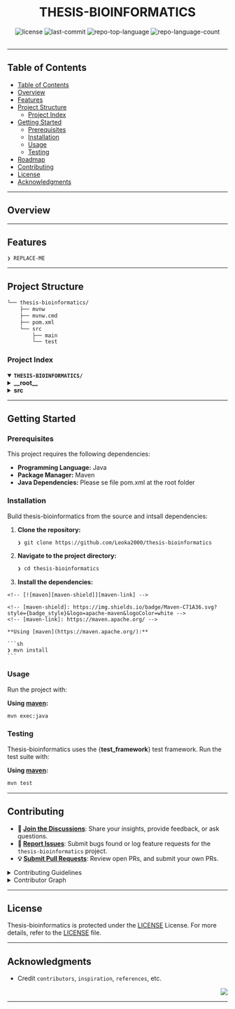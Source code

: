 
<div id="top">

<!-- HEADER STYLE: CLASSIC -->
<div align="center">



# THESIS-BIOINFORMATICS

<em></em>

<!-- BADGES -->
<img src="https://img.shields.io/github/license/Leoka2000/thesis-bioinformatics?style=default&logo=opensourceinitiative&logoColor=white&color=0080ff" alt="license">
<img src="https://img.shields.io/github/last-commit/Leoka2000/thesis-bioinformatics?style=default&logo=git&logoColor=white&color=0080ff" alt="last-commit">
<img src="https://img.shields.io/github/languages/top/Leoka2000/thesis-bioinformatics?style=default&color=0080ff" alt="repo-top-language">
<img src="https://img.shields.io/github/languages/count/Leoka2000/thesis-bioinformatics?style=default&color=0080ff" alt="repo-language-count">


</div>
<br>

---

## Table of Contents

- [Table of Contents](#table-of-contents)
- [Overview](#overview)
- [Features](#features)
- [Project Structure](#project-structure)
    - [Project Index](#project-index)
- [Getting Started](#getting-started)
    - [Prerequisites](#prerequisites)
    - [Installation](#installation)
    - [Usage](#usage)
    - [Testing](#testing)
- [Roadmap](#roadmap)
- [Contributing](#contributing)
- [License](#license)
- [Acknowledgments](#acknowledgments)

---

## Overview



---

## Features

<code>❯ REPLACE-ME</code>

---

## Project Structure

```sh
└── thesis-bioinformatics/
    ├── mvnw
    ├── mvnw.cmd
    ├── pom.xml
    └── src
        ├── main
        └── test
```

### Project Index

<details open>
	<summary><b><code>THESIS-BIOINFORMATICS/</code></b></summary>
	<!-- __root__ Submodule -->
	<details>
		<summary><b>__root__</b></summary>
		<blockquote>
			<div class='directory-path' style='padding: 8px 0; color: #666;'>
				<code><b>⦿ __root__</b></code>
			<table style='width: 100%; border-collapse: collapse;'>
			<thead>
				<tr style='background-color: #f8f9fa;'>
					<th style='width: 30%; text-align: left; padding: 8px;'>File Name</th>
					<th style='text-align: left; padding: 8px;'>Summary</th>
				</tr>
			</thead>
				<tr style='border-bottom: 1px solid #eee;'>
					<td style='padding: 8px;'><b><a href='https://github.com/Leoka2000/thesis-bioinformatics/blob/master/mvnw.cmd'>mvnw.cmd</a></b></td>
					<td style='padding: 8px;'>Code>❯ REPLACE-ME</code></td>
				</tr>
				<tr style='border-bottom: 1px solid #eee;'>
					<td style='padding: 8px;'><b><a href='https://github.com/Leoka2000/thesis-bioinformatics/blob/master/pom.xml'>pom.xml</a></b></td>
					<td style='padding: 8px;'>Code>❯ REPLACE-ME</code></td>
				</tr>
				<tr style='border-bottom: 1px solid #eee;'>
					<td style='padding: 8px;'><b><a href='https://github.com/Leoka2000/thesis-bioinformatics/blob/master/mvnw'>mvnw</a></b></td>
					<td style='padding: 8px;'>Code>❯ REPLACE-ME</code></td>
				</tr>
			</table>
		</blockquote>
	</details>
	<!-- src Submodule -->
	<details>
		<summary><b>src</b></summary>
		<blockquote>
			<div class='directory-path' style='padding: 8px 0; color: #666;'>
				<code><b>⦿ src</b></code>
			<!-- test Submodule -->
			<details>
				<summary><b>test</b></summary>
				<blockquote>
					<div class='directory-path' style='padding: 8px 0; color: #666;'>
						<code><b>⦿ src.test</b></code>
					<!-- java Submodule -->
					<details>
						<summary><b>java</b></summary>
						<blockquote>
							<div class='directory-path' style='padding: 8px 0; color: #666;'>
								<code><b>⦿ src.test.java</b></code>
							<!-- myspring_app_group Submodule -->
							<details>
								<summary><b>myspring_app_group</b></summary>
								<blockquote>
									<div class='directory-path' style='padding: 8px 0; color: #666;'>
										<code><b>⦿ src.test.java.myspring_app_group</b></code>
									<!-- bioinformatics_thesis Submodule -->
									<details>
										<summary><b>bioinformatics_thesis</b></summary>
										<blockquote>
											<div class='directory-path' style='padding: 8px 0; color: #666;'>
												<code><b>⦿ src.test.java.myspring_app_group.bioinformatics_thesis</b></code>
											<table style='width: 100%; border-collapse: collapse;'>
											<thead>
												<tr style='background-color: #f8f9fa;'>
													<th style='width: 30%; text-align: left; padding: 8px;'>File Name</th>
													<th style='text-align: left; padding: 8px;'>Summary</th>
												</tr>
											</thead>
												<tr style='border-bottom: 1px solid #eee;'>
													<td style='padding: 8px;'><b><a href='https://github.com/Leoka2000/thesis-bioinformatics/blob/master/src/test/java/myspring_app_group/bioinformatics_thesis/BioinformaticsThesisApplicationTests.java'>BioinformaticsThesisApplicationTests.java</a></b></td>
													<td style='padding: 8px;'>Code>❯ REPLACE-ME</code></td>
												</tr>
											</table>
										</blockquote>
									</details>
								</blockquote>
							</details>
						</blockquote>
					</details>
				</blockquote>
			</details>
			<!-- main Submodule -->
			<details>
				<summary><b>main</b></summary>
				<blockquote>
					<div class='directory-path' style='padding: 8px 0; color: #666;'>
						<code><b>⦿ src.main</b></code>
					<!-- java Submodule -->
					<details>
						<summary><b>java</b></summary>
						<blockquote>
							<div class='directory-path' style='padding: 8px 0; color: #666;'>
								<code><b>⦿ src.main.java</b></code>
							<!-- myspring_app_group Submodule -->
							<details>
								<summary><b>myspring_app_group</b></summary>
								<blockquote>
									<div class='directory-path' style='padding: 8px 0; color: #666;'>
										<code><b>⦿ src.main.java.myspring_app_group</b></code>
									<!-- bioinformatics_thesis Submodule -->
									<details>
										<summary><b>bioinformatics_thesis</b></summary>
										<blockquote>
											<div class='directory-path' style='padding: 8px 0; color: #666;'>
												<code><b>⦿ src.main.java.myspring_app_group.bioinformatics_thesis</b></code>
											<table style='width: 100%; border-collapse: collapse;'>
											<thead>
												<tr style='background-color: #f8f9fa;'>
													<th style='width: 30%; text-align: left; padding: 8px;'>File Name</th>
													<th style='text-align: left; padding: 8px;'>Summary</th>
												</tr>
											</thead>
												<tr style='border-bottom: 1px solid #eee;'>
													<td style='padding: 8px;'><b><a href='https://github.com/Leoka2000/thesis-bioinformatics/blob/master/src/main/java/myspring_app_group/bioinformatics_thesis/BioinformaticsThesisApplication.java'>BioinformaticsThesisApplication.java</a></b></td>
													<td style='padding: 8px;'>Code>❯ REPLACE-ME</code></td>
												</tr>
											</table>
										</blockquote>
									</details>
								</blockquote>
							</details>
						</blockquote>
					</details>
				</blockquote>
			</details>
		</blockquote>
	</details>
</details>

---

## Getting Started

### Prerequisites

This project requires the following dependencies:

- **Programming Language:** Java
- **Package Manager:** Maven
- **Java Dependencies:** Please se file pom.xml at the root folder

### Installation

Build thesis-bioinformatics from the source and intsall dependencies:

1. **Clone the repository:**

    ```sh
    ❯ git clone https://github.com/Leoka2000/thesis-bioinformatics
    ```

2. **Navigate to the project directory:**

    ```sh
    ❯ cd thesis-bioinformatics
    ```

3. **Install the dependencies:**

<!-- SHIELDS BADGE CURRENTLY DISABLED -->
	<!-- [![maven][maven-shield]][maven-link] -->
	
	<!-- [maven-shield]: https://img.shields.io/badge/Maven-C71A36.svg?style={badge_style}&logo=apache-maven&logoColor=white -->
	<!-- [maven-link]: https://maven.apache.org/ -->

	**Using [maven](https://maven.apache.org/):**

	```sh
	❯ mvn install
	```

### Usage

Run the project with:

**Using [maven](https://maven.apache.org/):**
```sh
mvn exec:java
```

### Testing

Thesis-bioinformatics uses the {__test_framework__} test framework. Run the test suite with:

**Using [maven](https://maven.apache.org/):**
```sh
mvn test
```

---



## Contributing

- **💬 [Join the Discussions](https://github.com/Leoka2000/thesis-bioinformatics/discussions)**: Share your insights, provide feedback, or ask questions.
- **🐛 [Report Issues](https://github.com/Leoka2000/thesis-bioinformatics/issues)**: Submit bugs found or log feature requests for the `thesis-bioinformatics` project.
- **💡 [Submit Pull Requests](https://github.com/Leoka2000/thesis-bioinformatics/blob/main/CONTRIBUTING.md)**: Review open PRs, and submit your own PRs.

<details closed>
<summary>Contributing Guidelines</summary>

1. **Fork the Repository**: Start by forking the project repository to your github account.
2. **Clone Locally**: Clone the forked repository to your local machine using a git client.
   ```sh
   git clone https://github.com/Leoka2000/thesis-bioinformatics
   ```
3. **Create a New Branch**: Always work on a new branch, giving it a descriptive name.
   ```sh
   git checkout -b new-feature-x
   ```
4. **Make Your Changes**: Develop and test your changes locally.
5. **Commit Your Changes**: Commit with a clear message describing your updates.
   ```sh
   git commit -m 'Implemented new feature x.'
   ```
6. **Push to github**: Push the changes to your forked repository.
   ```sh
   git push origin new-feature-x
   ```
7. **Submit a Pull Request**: Create a PR against the original project repository. Clearly describe the changes and their motivations.
8. **Review**: Once your PR is reviewed and approved, it will be merged into the main branch. Congratulations on your contribution!
</details>

<details closed>
<summary>Contributor Graph</summary>
<br>
<p align="left">
   <a href="https://github.com{/Leoka2000/thesis-bioinformatics/}graphs/contributors">
      <img src="https://contrib.rocks/image?repo=Leoka2000/thesis-bioinformatics">
   </a>
</p>
</details>

---

## License

Thesis-bioinformatics is protected under the [LICENSE](https://choosealicense.com/licenses) License. For more details, refer to the [LICENSE](https://choosealicense.com/licenses/) file.

---

## Acknowledgments

- Credit `contributors`, `inspiration`, `references`, etc.

<div align="right">

[![][back-to-top]](#top)

</div>


[back-to-top]: https://img.shields.io/badge/-BACK_TO_TOP-151515?style=flat-square


---
